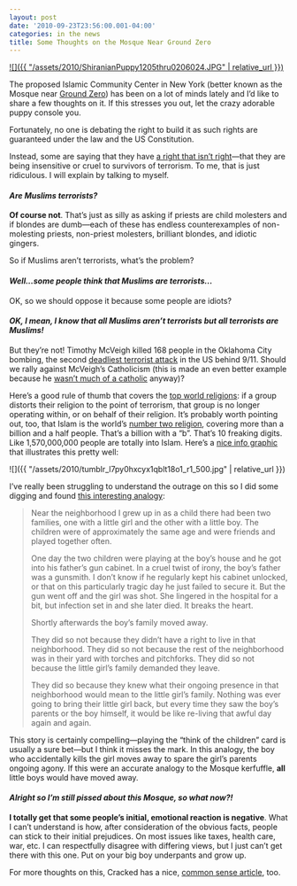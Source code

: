 ```yaml
---
layout: post
date: '2010-09-23T23:56:00.001-04:00'
categories: in the news
title: Some Thoughts on the Mosque Near Ground Zero
---
```


[![]({{ "/assets/2010/ShiranianPuppy1205thru0206024.JPG" | relative_url }})](http://www.dogbreedinfo.com/puppydog/puppiesphoto.htm)

The proposed Islamic Community Center in New York (better known as the Mosque near [Ground Zero](http://en.wikipedia.org/wiki/World_Trade_Center_site)) has been on a lot of minds lately and I’d like to share a few thoughts on it. If this stresses you out, let the crazy adorable puppy console you.

Fortunately, no one is debating the right to build it as such rights are guaranteed under the law and the US Constitution.

Instead, some are saying that they have [a right that isn’t right](http://www.fox41.com/global/story.asp?s=12994884)—that they are being insensitive or cruel to survivors of terrorism. To me, that is just ridiculous. I will explain by talking to myself.  

#### *Are Muslims terrorists?*

**Of course not**. That’s just as silly as asking if priests are child molesters and if blondes are dumb—each of these has endless counterexamples of non-molesting priests, non-priest molesters, brilliant blondes, and idiotic gingers.

So if Muslims aren’t terrorists, what’s the problem? 

#### *Well...some people think that Muslims are terrorists...*

OK, so we should oppose it because some people are idiots? 

#### *OK, I mean, I know that all Muslims aren’t terrorists but all terrorists are Muslims!* 

But they’re not! Timothy McVeigh killed 168 people in the Oklahoma City bombing, the second [deadliest terrorist attack](http://en.wikipedia.org/wiki/Oklahoma_City_bombing) in the US behind 9/11. Should we rally against McVeigh’s Catholicism (this is made an even better example because he [wasn’t much of a catholic](http://en.wikipedia.org/wiki/Timothy_McVeigh#Political_and_religious_views) anyway)? 

Here’s a good rule of thumb that covers the [top world religions](http://www.adherents.com/Religions_By_Adherents.html): if a group distorts their religion to the point of terrorism, that group is no longer operating within, or on behalf of their religion. It’s probably worth pointing out, too, that Islam is the world’s [number two religion](http://en.wikipedia.org/wiki/Major_religious_groups#Largest_religions_or_belief_systems_by_number_of_adherents), covering more than a billion and a half people. That’s a billion with a “b”. That’s 10 freaking digits. Like 1,570,000,000 people are totally into Islam. Here’s a [nice info graphic](http://technipol.tumblr.com/post/1009682375/ok-remember-that-chart-from-a-couple-hours-ago) that illustrates this pretty well:

![]({{ "/assets/2010/tumblr_l7py0hxcyx1qblt18o1_r1_500.jpg" | relative_url }})

I’ve really been struggling to understand the outrage on this so I did some digging and found [this interesting analogy](http://www.redstate.com/jazzycmk/2010/08/28/an-exceptional-ground-zero-mosque-analogy/):

> Near the neighborhood I grew up in as a child there had been two families, one with a little girl and the other with a little boy. The children were of approximately the same age and were friends and played together often.  
>
> One day the two children were playing at the boy’s house and he got into his father’s gun cabinet. In a cruel twist of irony, the boy’s father was a gunsmith. I don’t know if he regularly kept his cabinet unlocked, or that on this particularly tragic day he just failed to secure it. But the gun went off and the girl was shot. She lingered in the hospital for a bit, but infection set in and she later died. It breaks the heart.  
> 
> Shortly afterwards the boy’s family moved away.  
> 
> They did so not because they didn’t have a right to live in that neighborhood. They did so not because the rest of the neighborhood was in their yard with torches and pitchforks. They did so not because the little girl’s family demanded they leave.   
> 
> They did so because they knew what their ongoing presence in that neighborhood would mean to the little girl’s family. Nothing was ever going to bring their little girl back, but every time they saw the boy’s parents or the boy himself, it would be like re-living that awful day again and again.

This story is certainly compelling—playing the “think of the children” card is usually a sure bet—but I think it misses the mark. In this analogy, the boy who accidentally kills the girl moves away to spare the girl’s parents ongoing agony. If this were an accurate analogy to the Mosque kerfuffle, **all** little boys would have moved away.

#### *Alright so I’m still pissed about this Mosque, so what now?!* 

**I totally get that some people’s initial, emotional reaction is negative**. What I can’t understand is how, after consideration of the obvious facts, people can stick to their initial prejudices. On most issues like taxes, health care, war, etc. I can respectfully disagree with differing views, but I just can’t get there with this one. Put on your big boy underpants and grow up.

For more thoughts on this, Cracked has a nice, [common sense article](http://www.cracked.com/blog/3-reasons-the-ground-zero-mosque-debate-makes-no-sense/), too.